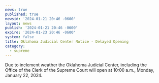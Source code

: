 ```yaml
---
news: true
published: true
newsid: '2024-01-21 20:46 -0600'
layout: news
publish: '2024-01-21 20:46 -0600'
expire: '2024-01-23 20:46 -0600'
system: false
title: Oklahoma Judicial Center Notice - Delayed Opening
category:
  - supreme
---
```

Due to inclement weather the Oklahoma Judicial Center, including the Office of the Clerk of the Supreme Court will open at 10:00 a.m., Monday, January 22, 2024.